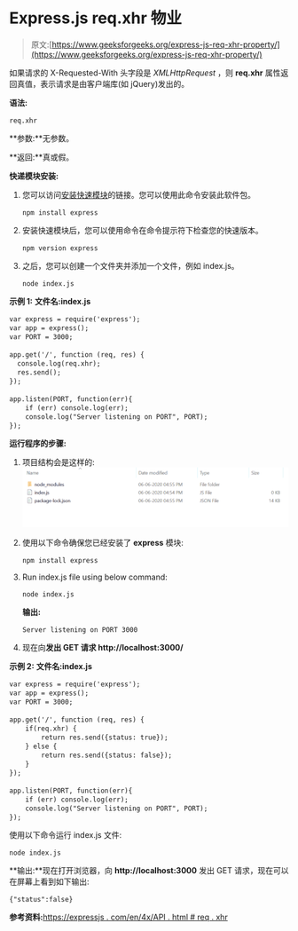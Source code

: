 # Express.js req.xhr 物业

> 原文:[https://www.geeksforgeeks.org/express-js-req-xhr-property/](https://www.geeksforgeeks.org/express-js-req-xhr-property/)

如果请求的 X-Requested-With 头字段是 *XMLHttpRequest* ，则 **req.xhr** 属性返回真值，表示请求是由客户端库(如 jQuery)发出的。

**语法:**

```
req.xhr
```

**参数:**无参数。

**返回:**真或假。

**快递模块安装:**

1.  您可以访问[安装快速模块](https://www.npmjs.com/package/express)的链接。您可以使用此命令安装此软件包。

    ```
    npm install express
    ```

2.  安装快速模块后，您可以使用命令在命令提示符下检查您的快速版本。

    ```
    npm version express
    ```

3.  之后，您可以创建一个文件夹并添加一个文件，例如 index.js。

    ```
    node index.js
    ```

**示例 1:** **文件名:index.js**

```
var express = require('express');
var app = express(); 
var PORT = 3000;

app.get('/', function (req, res) {
  console.log(req.xhr);
  res.send();
});

app.listen(PORT, function(err){
    if (err) console.log(err);
    console.log("Server listening on PORT", PORT);
});
```

**运行程序的步骤:**

1.  项目结构会是这样的:
    ![](img/3209d9b4369c180282a34be8070d7d6e.png)
2.  使用以下命令确保您已经安装了 **express** 模块:

    ```
    npm install express
    ```

3.  Run index.js file using below command:

    ```
    node index.js
    ```

    **输出:**

    ```
    Server listening on PORT 3000

    ```

4.  现在向**发出 GET 请求 http://localhost:3000/**

**示例 2:** **文件名:index.js**

```
var express = require('express');
var app = express(); 
var PORT = 3000;

app.get('/', function (req, res) {
    if(req.xhr) {
        return res.send({status: true});
    } else {
        return res.send({status: false});
    }
});

app.listen(PORT, function(err){
    if (err) console.log(err);
    console.log("Server listening on PORT", PORT);
});
```

使用以下命令运行 index.js 文件:

```
node index.js
```

**输出:**现在打开浏览器，向 **http://localhost:3000** 发出 GET 请求，现在可以在屏幕上看到如下输出:

```
{"status":false}

```

**参考资料:**[https://expressjs . com/en/4x/API . html # req . xhr](https://expressjs.com/en/4x/api.html#req.xhr)